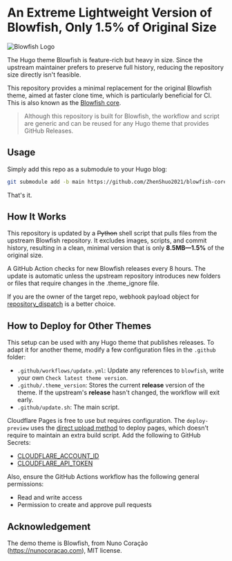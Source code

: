 # An Extreme Lightweight Version of Blowfish, Only 1.5% of Original Size

![Blowfish Logo](https://github.com/nunocoracao/blowfish/blob/main/logo.png?raw=true)

The Hugo theme Blowfish is feature-rich but heavy in size. Since the upstream maintainer prefers to preserve full history, reducing the repository size directly isn't feasible.

This repository provides a minimal replacement for the original Blowfish theme, aimed at faster clone time, which is particularly beneficial for CI. This is also known as the [Blowfish core](https://github.com/nunocoracao/blowfish/issues/980#issuecomment-1743626167).

> Although this repository is built for Blowfish, the workflow and script are generic and can be reused for any Hugo theme that provides GitHub Releases.

## Usage

Simply add this repo as a submodule to your Hugo blog:

```sh
git submodule add -b main https://github.com/ZhenShuo2021/blowfish-core.git themes/blowfish
```

That's it.

## How It Works

This repository is updated by a ~~Python~~ shell script that pulls files from the upstream Blowfish repository. It excludes images, scripts, and commit history, resulting in a clean, minimal version that is only **8.5MB—1.5%** of the original size.

A GitHub Action checks for new Blowfish releases every 8 hours. The update is automatic unless the upstream repository introduces new folders or files that require changes in the .theme_ignore file.

If you are the owner of the target repo, webhook payload object for [repository_dispatch](https://docs.github.com/en/webhooks/webhook-events-and-payloads#repository_dispatch) is a better choice.

## How to Deploy for Other Themes

This setup can be used with any Hugo theme that publishes releases. To adapt it for another theme, modify a few configuration files in the `.github` folder:

- `.github/workflows/update.yml`: Update any references to `blowfish`, write your own `Check latest theme version`.
- `.github/.theme_version`: Stores the current **release** version of the theme. If the upstream's **release** hasn't changed, the workflow will exit early.
- `.github/update.sh`: The main script.

Cloudflare Pages is free to use but requires configuration. The `deploy-preview` uses the [direct upload method](https://developers.cloudflare.com/pages/how-to/use-direct-upload-with-continuous-integration/) to deploy pages, which doesn't require to maintain an extra build script. Add the following to GitHub Secrets:

- [CLOUDFLARE\_ACCOUNT\_ID](https://developers.cloudflare.com/fundamentals/setup/find-account-and-zone-ids/)
- [CLOUDFLARE\_API\_TOKEN](https://developers.cloudflare.com/pages/how-to/use-direct-upload-with-continuous-integration/)

Also, ensure the GitHub Actions workflow has the following general permissions:

- Read and write access
- Permission to create and approve pull requests

## Acknowledgement

The demo theme is Blowfish, from Nuno Coração (https://nunocoracao.com), MIT license.
